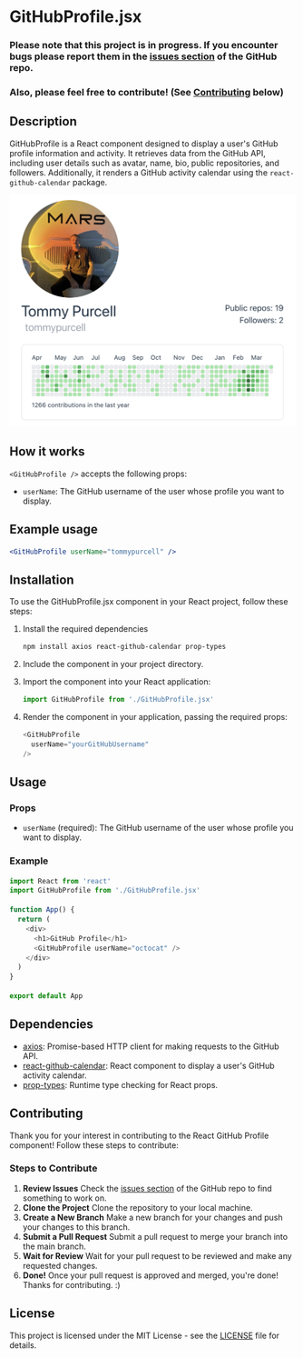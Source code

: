 # GitHubProfile.jsx

<!-- <h2 style="color: red;">v0.2.0 THIS PROJECT IS CURRENTLY UNDER CONSTRUCTION. PLEASE CHECK BACK SHORTLY FOR AN UPDATED VERSION WITH BUG FIXES.</h2> -->

### Please note that this project is in progress. If you encounter bugs please report them in the [issues section](https://github.com/tommypurcell/react-github-profile/issues) of the GitHub repo.


### Also, please feel free to contribute! (See [Contributing](#contributing) below)

## Description

GitHubProfile is a React component designed to display a user's GitHub profile information and activity. It retrieves data from the GitHub API, including user details such as avatar, name, bio, public repositories, and followers. Additionally, it renders a GitHub activity calendar using the `react-github-calendar` package.

![GitHubProfile Screenshot](https://github.com/tommypurcell/github-api-react-component/raw/main/app/public/screenshot-profile.png)

## How it works

`<GitHubProfile />` accepts the following props:

- `userName`: The GitHub username of the user whose profile you want to display.

## Example usage

```jsx
<GitHubProfile userName="tommypurcell" />
```


## Installation

To use the GitHubProfile.jsx component in your React project, follow these steps:

1. Install the required dependencies

   ```bash
   npm install axios react-github-calendar prop-types
   ```

2. Include the component in your project directory.

3. Import the component into your React application:

   ```javascript
   import GitHubProfile from './GitHubProfile.jsx'
   ```

4. Render the component in your application, passing the required props:
   ```javascript
   <GitHubProfile
     userName="yourGitHubUsername"
   />
   ```

## Usage

### Props

- `userName` (required): The GitHub username of the user whose profile you want to display.

### Example

```javascript
import React from 'react'
import GitHubProfile from './GitHubProfile.jsx'

function App() {
  return (
    <div>
      <h1>GitHub Profile</h1>
      <GitHubProfile userName="octocat" />
    </div>
  )
}

export default App
```

## Dependencies

- [axios](https://www.npmjs.com/package/axios): Promise-based HTTP client for making requests to the GitHub API.
- [react-github-calendar](https://www.npmjs.com/package/react-github-calendar): React component to display a user's GitHub activity calendar.
- [prop-types](https://www.npmjs.com/package/prop-types): Runtime type checking for React props.


## Contributing

Thank you for your interest in contributing to the React GitHub Profile component! Follow these steps to contribute:

### Steps to Contribute

1. **Review Issues**
Check the [issues section](https://github.com/tommypurcell/react-github-profile/issues) of the GitHub repo to find something to work on.
2. **Clone the Project**
Clone the repository to your local machine.
3. **Create a New Branch** 
Make a new branch for your changes and push your changes to this branch.
4. **Submit a Pull Request**
 Submit a pull request to merge your branch into the main branch.
5. **Wait for Review**
 Wait for your pull request to be reviewed and make any requested changes.
6. **Done!**
 Once your pull request is approved and merged, you're done! Thanks for contributing. :)





## License

This project is licensed under the MIT License - see the [LICENSE](LICENSE) file for details.
